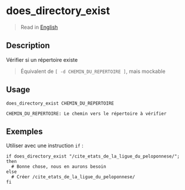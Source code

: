 # does_directory_exist

> Read in [English](/docs/en/helpers/does_directory_exist.md)

## Description

Vérifier si un répertoire existe

> Équivalent de `[ -d CHEMIN_DU_REPERTOIRE ]`, mais mockable

## Usage

```text
does_directory_exist CHEMIN_DU_REPERTOIRE

CHEMIN_DU_REPERTOIRE: Le chemin vers le répertoire à vérifier
```

## Exemples

Utiliser avec une instruction `if` :

```shell
if does_directory_exist "/cite_etats_de_la_ligue_du_peloponnese/"; then
  # Bonne chose, nous en aurons besoin
else
  # Créer /cite_etats_de_la_ligue_du_peloponnese/
fi
```
